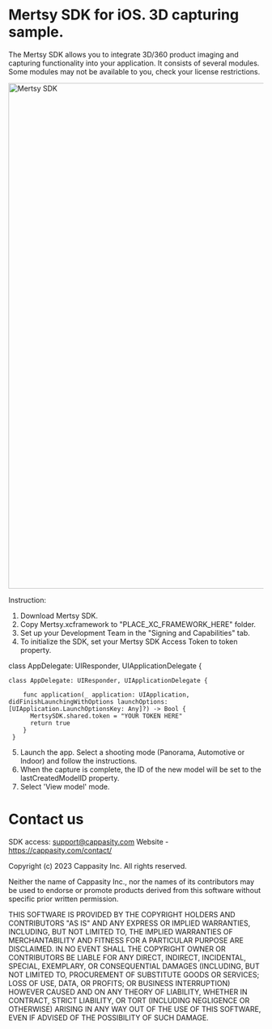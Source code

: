 # Mertsy SDK for iOS. 3D capturing sample.

The Mertsy SDK allows you to integrate 3D/360 product imaging and capturing functionality into your application. It consists of several modules. Some modules may not be available to you, check your license restrictions.

<img src="https://cappasity.com/wp-content/uploads/2022/07/MertsySDK-scaled.jpg" alt="Mertsy SDK" style="width:1000px;"/>

Instruction:

1. Download Mertsy SDK.
2. Copy Mertsy.xcframework to "PLACE_XC_FRAMEWORK_HERE" folder.
3. Set up your Development Team in the "Signing and Capabilities" tab.
4. To initialize the SDK, set your Mertsy SDK Access Token to token property.

class AppDelegate: UIResponder, UIApplicationDelegate {

    class AppDelegate: UIResponder, UIApplicationDelegate {
    
        func application(_ application: UIApplication, didFinishLaunchingWithOptions launchOptions: [UIApplication.LaunchOptionsKey: Any]?) -> Bool {
          MertsySDK.shared.token = "YOUR TOKEN HERE"
          return true
        }
     }

5. Launch the app. Select a shooting mode (Panorama, Automotive or Indoor) and follow the instructions.
6. When the capture is complete, the ID of the new model will be set to the lastCreatedModelID property.
7. Select 'View model' mode.

# Contact us

SDK access: support@cappasity.com
Website - https://cappasity.com/contact/

Copyright (c) 2023 Cappasity Inc. All rights reserved.

Neither the name of Cappasity Inc., nor the names of its contributors may be used to endorse or promote products derived from this software without specific prior written permission.

THIS SOFTWARE IS PROVIDED BY THE COPYRIGHT HOLDERS AND CONTRIBUTORS "AS IS" AND ANY EXPRESS OR IMPLIED WARRANTIES, INCLUDING, BUT NOT LIMITED TO, THE IMPLIED WARRANTIES OF MERCHANTABILITY AND FITNESS FOR A PARTICULAR PURPOSE ARE DISCLAIMED. IN NO EVENT SHALL THE COPYRIGHT OWNER OR CONTRIBUTORS BE LIABLE FOR ANY DIRECT, INDIRECT, INCIDENTAL, SPECIAL, EXEMPLARY, OR CONSEQUENTIAL DAMAGES (INCLUDING, BUT NOT LIMITED TO, PROCUREMENT OF SUBSTITUTE GOODS OR SERVICES; LOSS OF USE, DATA, OR PROFITS; OR BUSINESS INTERRUPTION) HOWEVER CAUSED AND ON ANY THEORY OF LIABILITY, WHETHER IN CONTRACT, STRICT LIABILITY, OR TORT (INCLUDING NEGLIGENCE OR OTHERWISE) ARISING IN ANY WAY OUT OF THE USE OF THIS SOFTWARE, EVEN IF ADVISED OF THE POSSIBILITY OF SUCH DAMAGE.


              
